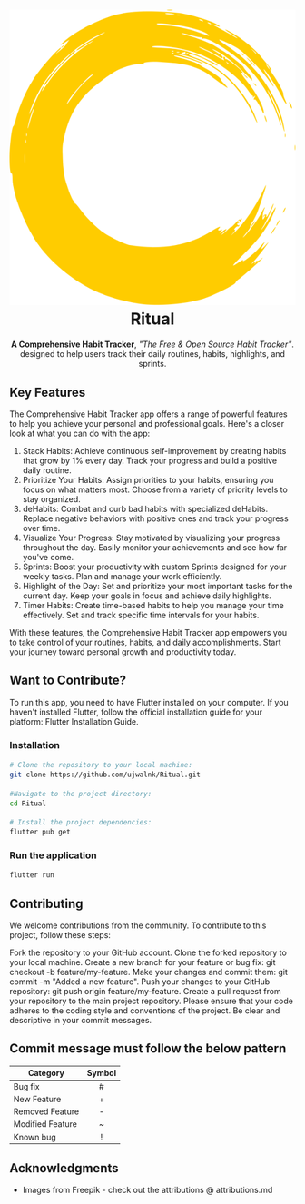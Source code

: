 <h1 align="center">
  <img src="assets/icons/path53.svg" alt="Ritual">
  <br />
  Ritual
</h1>

<p align="center"><b>A Comprehensive Habit Tracker</b>, <i>"The Free &amp; Open Source Habit Tracker"</i>. <br/> 
designed to help users track their daily routines, habits, highlights, and sprints.</p>


## Key Features
The Comprehensive Habit Tracker app offers a range of powerful features to help you achieve your personal and professional goals. Here's a closer look at what you can do with the app:

1. Stack Habits: Achieve continuous self-improvement by creating habits that grow by 1% every day. Track your progress and build a positive daily routine.
2. Prioritize Your Habits: Assign priorities to your habits, ensuring you focus on what matters most. Choose from a variety of priority levels to stay organized.
3. deHabits: Combat and curb bad habits with specialized deHabits. Replace negative behaviors with positive ones and track your progress over time.
4. Visualize Your Progress: Stay motivated by visualizing your progress throughout the day. Easily monitor your achievements and see how far you've come.
5. Sprints: Boost your productivity with custom Sprints designed for your weekly tasks. Plan and manage your work efficiently.
6. Highlight of the Day: Set and prioritize your most important tasks for the current day. Keep your goals in focus and achieve daily highlights.
7. Timer Habits: Create time-based habits to help you manage your time effectively. Set and track specific time intervals for your habits.

With these features, the Comprehensive Habit Tracker app empowers you to take control of your routines, habits, and daily accomplishments. Start your journey toward personal growth and productivity today.

## Want to Contribute?

To run this app, you need to have Flutter installed on your computer. If you haven't installed Flutter, follow the official installation guide for your platform: Flutter Installation Guide.

### Installation

```bash
# Clone the repository to your local machine:
git clone https://github.com/ujwalnk/Ritual.git

#Navigate to the project directory:
cd Ritual

# Install the project dependencies:
flutter pub get
```

### Run the application

```bash
flutter run
```

## Contributing

We welcome contributions from the community. To contribute to this project, follow these steps:

Fork the repository to your GitHub account.
Clone the forked repository to your local machine.
Create a new branch for your feature or bug fix: git checkout -b feature/my-feature.
Make your changes and commit them: git commit -m "Added a new feature".
Push your changes to your GitHub repository: git push origin feature/my-feature.
Create a pull request from your repository to the main project repository.
Please ensure that your code adheres to the coding style and conventions of the project. Be clear and descriptive in your commit messages.

## Commit message must follow the below pattern

| Category | Symbol |
| -------- | :----: |
| Bug fix  |  #     |
| New Feature | + |
| Removed Feature | - |
| Modified Feature | ~ |
| Known bug | ! |

## Acknowledgments

- Images from Freepik - check out the attributions @ attributions.md
